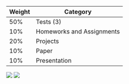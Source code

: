 | Weight | Category                        |
|--------|---------------------------------|
|   50%  |     Tests (3)                   |
|   10%  |  Homeworks and Assignments      |
|   20%  |   Projects                      |
|   10%  |   Paper       |
|   10%  |   Presentation       |

![](http://f.cl.ly/items/1M2w3L3s1f2K233t0D1G/seven.png)
![](http://f.cl.ly/items/303F232Y0M473k3t411E/mysql_cookbook.png)
